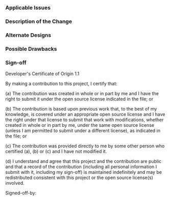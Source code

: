 <!--
Filling out the template is required.
Any pull request that does not include enough information to be reviewed in a timely
manner may be closed at the maintainers' discretion.
Any pull request must pass all automated tests and, if applicable, code style checks.
In addition the pull request must contain tests that cover any new code.
-->

### Applicable Issues
<!--
Reference any relevant issues here. Every pull request should refer to at least one
issue. For exemptions to this rule, see the [contribution guidelines](./CONTRIBUTING.md).
-->

### Description of the Change
<!--
Describe the change proposed and its benefits. The maintainers must be able to
understand the design of your change from this description. If we can't get a good idea
of what the code will be doing from this description, the pull request may be closed at
the maintainers' discretion. Keep in mind that the maintainer reviewing this PR may not
be familiar with or have worked with the sources addressed by this PR recently, so
please walk us through the concepts. Provide special attention to breaking changes.
-->

### Alternate Designs
<!--
Explain what other alternates were considered and why the proposed version was selected.
-->

### Possible Drawbacks
<!-- Describe the possible side-effects or negative impacts of this change. -->

### Sign-off
<!-- Sign the below certificate of origin, using your full name and e-mail address. -->
<!-- The certificate is copied from https://developercertificate.org/ -->

Developer's Certificate of Origin 1.1

By making a contribution to this project, I certify that:

(a) The contribution was created in whole or in part by me and I
    have the right to submit it under the open source license
    indicated in the file; or

(b) The contribution is based upon previous work that, to the best
    of my knowledge, is covered under an appropriate open source
    license and I have the right under that license to submit that
    work with modifications, whether created in whole or in part
    by me, under the same open source license (unless I am
    permitted to submit under a different license), as indicated
    in the file; or

(c) The contribution was provided directly to me by some other
    person who certified (a), (b) or (c) and I have not modified
    it.

(d) I understand and agree that this project and the contribution
    are public and that a record of the contribution (including all
    personal information I submit with it, including my sign-off) is
    maintained indefinitely and may be redistributed consistent with
    this project or the open source license(s) involved.

Signed-off-by: <!-- <Your full name> <your-email@example.org> -->
